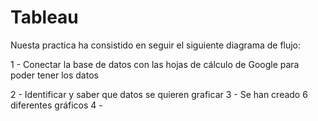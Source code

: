 # Tableau

Nuesta practica ha consistido en seguir el siguiente diagrama de flujo:

1 - Conectar la base de datos con las hojas de cálculo de Google para poder tener los datos

2 - Identificar y saber que datos se quieren graficar
3 - Se han creado 6 diferentes gráficos
4 - 
